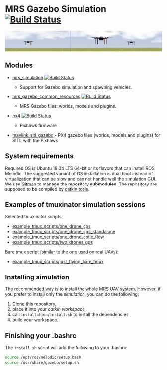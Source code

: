 # MRS Gazebo Simulation [![Build Status](https://travis-ci.com/ctu-mrs/simulation.svg?branch=master)](https://travis-ci.com/ctu-mrs/simulation)

![](.fig/thumbnail.jpg)

## Modules

* [mrs_simulation](https://github.com/ctu-mrs/mrs_simulation) [![Build Status](https://travis-ci.com/ctu-mrs/mrs_simulation.svg?branch=master)](https://travis-ci.com/ctu-mrs/mrs_simulation)
  * Support for Gazebo simulation and spawning vehicles.

* [mrs_gazebo_common_resources](https://github.com/ctu-mrs/mrs_gazebo_common_resources) [![Build Status](https://travis-ci.com/ctu-mrs/mrs_gazebo_common_resources.svg?branch=master)](https://travis-ci.com/ctu-mrs/mrs_gazebo_common_resources)
  * MRS Gazebo files: worlds, models and plugins.

* [px4](https://github.com/ctu-mrs/px4_firmware) [![Build Status](https://travis-ci.com/ctu-mrs/px4_firmware.svg?branch=master)](https://travis-ci.com/ctu-mrs/px4_firmware)
  * Pixhawk firmware
* [mavlink_sitl_gazebo](https://github.com/ctu-mrs/px4_sitl_gazebo) - PX4 gazebo files (worlds, models and plugins) for SITL with the Pixhawk

## System requirements

Required OS is Ubuntu 18.04 LTS 64-bit or its flavors that can install ROS Melodic.
The suggested variant of OS installation is dual boot instead of virtualization that can be slow and can not handle well the simulation GUI.
We use [Gitman](https://github.com/jacebrowning/gitman) to manage the repository **submodules**.
The repository are supposed to be compiled by [catkin tools](https://catkin-tools.readthedocs.io).

## Examples of tmuxinator simulation sessions

Selected tmuxinator scripts:

- [example_tmux_scripts/one_drone_gps](example_tmux_scripts/one_drone_gps)
- [example_tmux_scripts/one_drone_gps_standalone](example_tmux_scripts/one_drone_gps_standalone)
- [example_tmux_scripts/one_drone_optic_flow](example_tmux_scripts/one_drone_optic_flow)
- [example_tmux_scripts/two_drones_gps](example_tmux_scripts/two_drones_gps)

Bare tmux script (similar to the one used on real UAVs):

- [example_tmux_scripts/just_flying_bare_tmux](example_tmux_scripts/just_flying_bare_tmux)

## Installing simulation

The recommended way is to install the whole [MRS UAV system](https://github.com/ctu-mrs/mrs_uav_system).
However, if you prefer to install only the *simulation*, you can do the following:

1. Clone this repository,
2. place it into your *catkin workspace*,
3. call ```installation/install.sh``` to install the dependencies,
4. build your workspace.

## Finishing your .bashrc

The `install.sh` script will add the following to your .bashrc:
```bash
source /opt/ros/melodic/setup.bash
source /usr/share/gazebo/setup.sh
```
